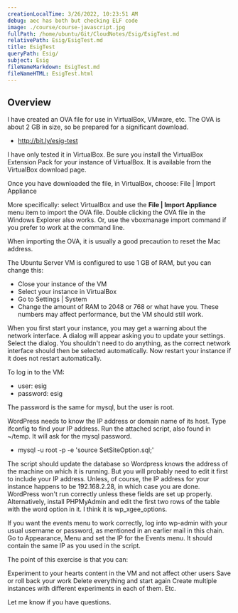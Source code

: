 ```yaml
---
creationLocalTime: 3/26/2022, 10:23:51 AM
debug: aec has both but checking ELF code
image: ./course/course-javascript.jpg
fullPath: /home/ubuntu/Git/CloudNotes/Esig/EsigTest.md
relativePath: Esig/EsigTest.md
title: EsigTest
queryPath: Esig/
subject: Esig
fileNameMarkdown: EsigTest.md
fileNameHTML: EsigTest.html
---
```



<!-- toc -->
<!-- tocstop -->

## Overview

I have created an OVA file for use in VirtualBox, VMware, etc. The OVA is about 2 GB in size, so be prepared for a significant download.

- <http://bit.ly/esig-test>

I have only tested it in VirtualBox. Be sure you install the VirtualBox Extension Pack for your instance of VirtualBox. It is available from the VirtualBox download page.

Once you have downloaded the file, in VirtualBox, choose: File | Import Appliance

More specifically: select VirtualBox and use the **File | Import Appliance** menu item to import the OVA file. Double clicking the OVA file in the Windows Explorer also works. Or, use the vboxmanage import command if you prefer to work at the command line.

When importing the OVA, it is usually a good precaution to reset the Mac address.

The Ubuntu Server VM is configured to use 1 GB of RAM, but you can change this:

- Close your instance of the VM
- Select your instance in VirtualBox
- Go to Settings | System
- Change the amount of RAM to 2048 or 768 or what have you. These numbers may affect performance, but the VM should still work.

When you first start your instance, you may get a warning about the network interface. A dialog will appear asking you to update your settings. Select the dialog. You shouldn't need to do anything, as the correct network interface should then be selected automatically. Now restart your instance if it does not restart automatically.

To log in to the VM:

- user: esig
- password: esig

The password is the same for mysql, but the user is root.

WordPress needs to know the IP address or domain name of its host. Type ifconfig to find your IP address. Run the attached script, also found in ~/temp. It will ask for the mysql password.

- mysql -u root -p -e 'source SetSiteOption.sql;'

The script should update the database so Wordpress knows the address of the machine on which it is running. But you will probably need to edit it first to include your IP address. Unless, of course, the IP address for your instance happens to be 192.168.2.28, in which case you are done. WordPress won't run correctly unless these fields are set up properly. Alternatively, install PHPMyAdmin and edit the first two rows of the table with the word option in it. I think it is wp_xgee_options.

If you want the events menu to work correctly, log into wp-admin with your usual username or password, as mentioned in an earlier mail in this chain.  Go to Appearance, Menu and set the IP for the Events menu. It should contain the same IP as you used in the script.

The point of this exercise is that you can:

Experiment to your hearts content in the VM and not affect other users
Save or roll back your work
Delete everything and start again
Create multiple instances with different experiments in each of them.
Etc.

Let me know if you have questions.
